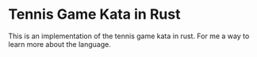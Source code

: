 Tennis Game Kata in Rust
========================

This is an implementation of the tennis game kata 
in rust. For me a way to learn more about the language.

